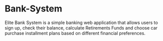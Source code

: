 # Bank-System

Elite Bank System is a simple banking web application that allows users to sign up, check their balance, calculate Retirements Funds and choose car purchase installment plans based on different financial preferences.
